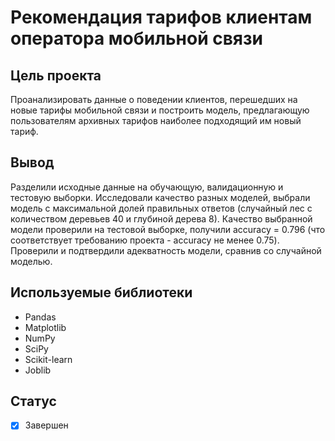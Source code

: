 # Рекомендация тарифов клиентам оператора мобильной связи

## Цель проекта
Проанализировать данные о поведении клиентов, перешедших на новые тарифы мобильной связи и построить модель, предлагающую пользователям архивных тарифов наиболее подходящий им новый тариф.

## Вывод
Разделили исходные данные на обучающую, валидационную и тестовую выборки. Исследовали качество разных моделей, выбрали модель с максимальной долей правильных ответов (случайный лес с количеством деревьев 40 и глубиной дерева 8). Качество выбранной модели проверили на тестовой выборке, получили accuracy = 0.796 (что соответствует требованию проекта - accuracy не менее 0.75). Проверили и подтвердили адекватность модели, сравнив со случайной моделью.

## Используемые библиотеки
- Pandas
- Matplotlib
- NumPy
- SciPy
- Scikit-learn
- Joblib

## Статус
- [x] Завершен
